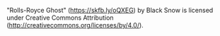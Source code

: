 "Rolls-Royce Ghost" (https://skfb.ly/oQXEG) by Black Snow is licensed under Creative Commons Attribution (http://creativecommons.org/licenses/by/4.0/).
